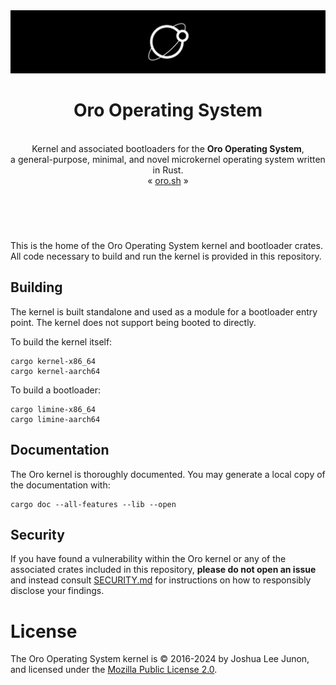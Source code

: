 <div align="center">
	<img src="https://raw.githubusercontent.com/oro-os/kernel/master/asset/oro-banner.svg" />
	<br>
	<h1 align="center"><b>Oro Operating System</b></h1>
	<br>
	Kernel and associated bootloaders for the <strong>Oro Operating System</strong>,<br>
	a general-purpose, minimal, and novel microkernel operating system written in Rust.
	<br>
	&laquo;&nbsp;<a href="https://oro.sh">oro.sh</a>&nbsp;&raquo;
	<h1></h1>
	<br>
	<br>
</div>

This is the home of the Oro Operating System kernel and bootloader crates.
All code necessary to build and run the kernel is provided in this repository.

## Building
The kernel is built standalone and used as a module for a bootloader
entry point. The kernel does not support being booted to directly.

To build the kernel itself:

```shell
cargo kernel-x86_64
cargo kernel-aarch64
```

To build a bootloader:

```shell
cargo limine-x86_64
cargo limine-aarch64
```

## Documentation
The Oro kernel is thoroughly documented. You may generate a local copy of
the documentation with:

```shell
cargo doc --all-features --lib --open
```

## Security
If you have found a vulnerability within the Oro kernel or any of the associated
crates included in this repository, **please do not open an issue** and instead
consult [SECURITY.md](SECURITY.md) for instructions on how to responsibly disclose
your findings.

# License
The Oro Operating System kernel is &copy; 2016-2024 by Joshua Lee Junon,
and licensed under the [Mozilla Public License 2.0](LICENSE).
